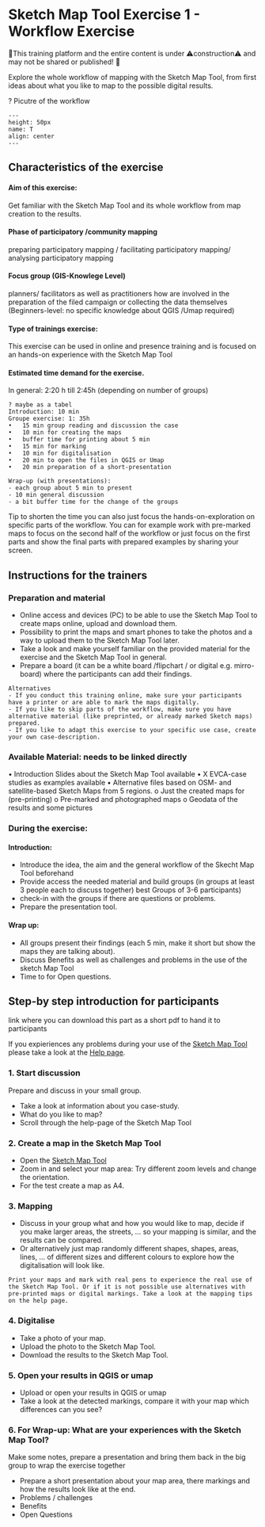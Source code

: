 # Sketch Map Tool Exercise 1 - Workflow Exercise

🚧This training platform and the entire content is under ⚠️construction⚠️ and may not be shared or published! 🚧

Explore the whole workflow of mapping with the Sketch Map Tool, from first ideas about what you like to map to the possible digital results.

? Picutre of the workflow
```{figure} /fig/en_Interface_02.png
---
height: 50px
name: T
align: center
---
```

## Characteristics of the exercise 
#### Aim of this exercise:
Get familiar with the Sketch Map Tool and its whole workflow from map creation to the results.

#### Phase of participatory /community mapping 
preparing participatory mapping / facilitating participatory mapping/ analysing participatory mapping
#### Focus group (GIS-Knowlege Level)
planners/ facilitators as well as practitioners how are involved in the preparation of the filed campaign or collecting the data themselves (Beginners-level: no specific knowledge about QGIS /Umap required)
#### Type of trainings exercise:
This exercise can be used in online and presence training and is focused on an hands-on experience with the Sketch Map Tool
#### Estimated time demand for the exercise.
In general: 2:20 h till 2:45h (depending on number of groups)

```
? maybe as a tabel
Introduction: 10 min
Groupe exercise: 1: 35h 
•	15 min group reading and discussion the case
•	10 min for creating the maps 
•	buffer time for printing about 5 min 
•	15 min for marking 
•	10 min for digitalisation
•	20 min to open the files in QGIS or Umap 
•	20 min preparation of a short-presentation

Wrap-up (with presentations): 
- each group about 5 min to present 
- 10 min general discussion
- a bit buffer time for the change of the groups
```

Tip to shorten the time you can also just focus the hands-on-exploration on specific parts of the workflow. You can for example work with pre-marked maps to focus on the second half of the workflow or just focus on the first parts and show the final parts with prepared examples by sharing your screen. 

## Instructions for the trainers 
### Preparation and material 
- Online access and devices (PC) to be able to use the Sketch Map Tool to create maps online, upload and download them.
- Possibility to print the maps and smart phones to take the photos and a way to upload them to the Sketch Map Tool later. 
- Take a look and make yourself familiar on the provided material for the exercise and the Sketch Map Tool in general. 
- Prepare a board (it can be a white board /flipchart / or digital e.g. mirro-board) where the participants can add their findings.


```
Alternatives 
- If you conduct this training online, make sure your participants 
have a printer or are able to mark the maps digitally. 
- If you like to skip parts of the workflow, make sure you have alternative material (like preprinted, or already marked Sketch maps) prepared.
- If you like to adapt this exercise to your specific use case, create your own case-description. 
```



### Available Material: needs to be linked directly 
•	Introduction Slides about the Sketch Map Tool available
•	X EVCA-case studies as examples available 
•	Alternative files based on OSM- and satellite-based Sketch Maps from 5 regions.
o	Just the created maps for (pre-printing)
o	Pre-marked and photographed maps 
o	Geodata of the results and some pictures 


### During the exercise:  
#### Introduction: 
- Introduce the idea, the aim and the general workflow of the Skecht Map Tool beforehand 
- Provide access the needed material and build groups (in groups at least 3 people each to discuss together) best Groups of 3-6 participants)
- check-in with the groups if there are questions or problems.
- Prepare the presentation tool.

#### Wrap up: 
- All groups present their findings (each 5 min, make it short but show the maps they are talking about).
- Discuss Benefits as well as challenges and problems in the use of the sketch Map Tool 
- Time to for Open questions.

## Step-by step introduction for participants 

link where you can download this part as a short pdf to hand it to participants

If you expieriences any problems during your use of the [Sketch Map Tool](https://sketch-map-tool.heigit.org/) please take a look at the [Help page](https://sketch-map-tool.heigit.org/help).



### 1.	Start discussion
Prepare and discuss in your small group.
- Take a look at information about you case-study.
- What do you like to map?
- Scroll through the help-page of the Sketch Map Tool

### 2.	Create a map in the Sketch Map Tool
- Open the [Sketch Map Tool](https://sketch-map-tool.heigit.org/) 
- Zoom in and select your map area: Try different zoom levels and change the orientation. 
- For the test create a map as A4.

### 3.	Mapping

- Discuss in your group what and how you would like to map, decide if you make larger areas, the streets, … so your mapping is similar, and the results can be compared.
- Or alternatively just map randomly different shapes, shapes, areas, lines, … of different sizes and different colours to explore how the digitalisation will look like. 

```
Print your maps and mark with real pens to experience the real use of the Sketch Map Tool. Or if it is not possible use alternatives with pre-printed maps or digital markings. Take a look at the mapping tips on the help page.
```

### 4.	Digitalise
- Take a photo of your map.
- Upload the photo to the Sketch Map Tool.
- Download the results to the Sketch Map Tool.

### 5.	Open your results in QGIS or umap
- Upload or open your results in QGIS or umap
- Take a look at the detected markings, compare it with your map which differences can you see?

### 6.	For Wrap-up: What are your experiences with the Sketch Map Tool? 
Make some notes, prepare a presentation and bring them back in the big group to wrap the exercise together
- Prepare a short presentation about your map area, there markings and how the results look like at the end.
- Problems / challenges
- Benefits 
- Open Questions 